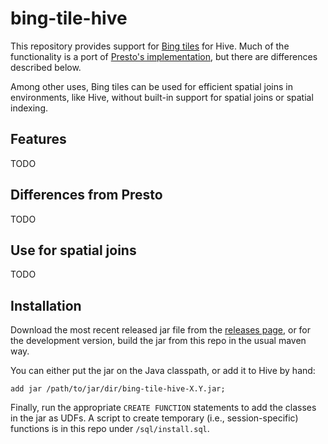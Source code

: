 # bing-tile-hive

This repository provides support for [Bing tiles](https://msdn.microsoft.com/en-us/library/bb259689.aspx) for Hive. Much of the functionality is a port of [Presto's implementation](https://github.com/prestodb/presto/tree/master/presto-geospatial/src/main/java/com/facebook/presto/plugin/geospatial), but there are differences described below.

Among other uses, Bing tiles can be used for efficient spatial joins in environments, like Hive, without built-in support for spatial joins or spatial indexing.

## Features
TODO

## Differences from Presto
TODO

## Use for spatial joins
TODO

## Installation
Download the most recent released jar file from the [releases page](https://github.com/wwbrannon/bing-tile-hive/releases), or for the development version, build the jar from this repo in the usual maven way.

You can either put the jar on the Java classpath, or add it to Hive by hand:
```
add jar /path/to/jar/dir/bing-tile-hive-X.Y.jar;
```

Finally, run the appropriate `CREATE FUNCTION` statements to add the classes in the jar as UDFs. A script to create temporary (i.e., session-specific) functions is in this repo under `/sql/install.sql`.

